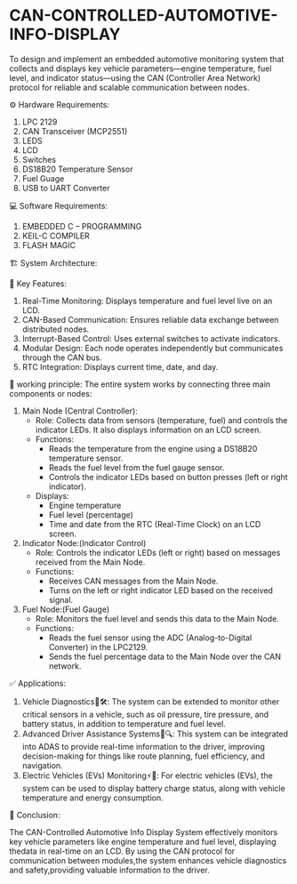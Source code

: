 # CAN-CONTROLLED-AUTOMOTIVE-INFO-DISPLAY
To design and implement an embedded automotive monitoring system that collects and displays key vehicle parameters—engine temperature, fuel level, and indicator status—using the CAN (Controller Area Network) protocol for reliable and scalable communication between nodes.

⚙️ Hardware Requirements:
1) LPC 2129
2) CAN Transceiver (MCP2551)
3) LEDS
4) LCD
5) Switches
6) DS18B20 Temperature Sensor
7) Fuel Guage
8) USB to UART Converter

💻 Software Requirements:
1) EMBEDDED C – PROGRAMMING
2) KEIL-C COMPILER
3) FLASH MAGIC
   
🏗️ System Architecture:



🔑 Key Features:
1) Real-Time Monitoring: Displays temperature and fuel level live on an LCD.
2) CAN-Based Communication: Ensures reliable data exchange between distributed nodes.
3) Interrupt-Based Control: Uses external switches to activate indicators.
4) Modular Design: Each node operates independently but communicates through the CAN bus.
5) RTC Integration: Displays current time, date, and day.  

🔁 working principle:
  The entire system works by connecting three main components or nodes:
1) Main Node (Central Controller):
   * Role: Collects data from sensors (temperature, fuel) and controls the indicator LEDs. It also displays information on an LCD screen.
   * Functions:
        * Reads the temperature from the engine using a DS18B20 temperature sensor.
        * Reads the fuel level from the fuel gauge sensor.
        * Controls the indicator LEDs based on button presses (left or right indicator).
   * Displays:
       * Engine temperature
       * Fuel level (percentage)
       * Time and date from the RTC (Real-Time Clock) on an LCD screen.
2) Indicator Node:(Indicator Control)
   * Role: Controls the indicator LEDs (left or right) based on messages received from the Main Node.
   * Functions:
       * Receives CAN messages from the Main Node.
       * Turns on the left or right indicator LED based on the received signal.
4) Fuel Node:(Fuel Gauge)
   * Role: Monitors the fuel level and sends this data to the Main Node.
   * Functions:
      * Reads the fuel sensor using the ADC (Analog-to-Digital Converter) in the LPC2129.
      * Sends the fuel percentage data to the Main Node over the CAN network.

✅ Applications:
1) Vehicle Diagnostics🚗🛠️:
   The system can be extended to monitor other critical sensors in a vehicle, such as oil pressure, tire pressure, and battery status, in addition to        temperature and fuel level.
3) Advanced Driver Assistance Systems🚗🔍:
   This system can be integrated into ADAS to provide real-time information to the driver, improving decision-making for things like route planning,
   fuel efficiency, and navigation.
5) Electric Vehicles (EVs) Monitoring⚡🚗:
   For electric vehicles (EVs), the system can be used to display battery charge status, along with vehicle temperature and energy consumption.
   
📌 Conclusion:
 
  The CAN-Controlled Automotive Info Display System effectively monitors key vehicle parameters like engine temperature and fuel level, displaying thedata in real-time on      an LCD. By using the CAN protocol for communication between modules,the system enhances vehicle diagnostics and safety,providing valuable information to the driver.

   


    
  

 
